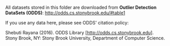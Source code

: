 All datasets stored in this folder are downloaded from 
**Outlier Detection DataSets (ODDS)**: http://odds.cs.stonybrook.edu/#table1

If you use any data here, please see ODDS' citation policy:

Shebuti Rayana (2016).  ODDS Library [http://odds.cs.stonybrook.edu]. Stony Brook, NY: Stony Brook University, Department of Computer Science.